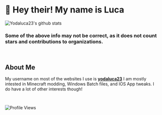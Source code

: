 # 👋 Hey their! My name is Luca<br/>
![Yodaluca23's github stats](https://github-readme-stats.vercel.app/api?username=yodaluca23&theme=tokyonight&show_icons=true)<br/>
### Some of the above info may not be correct, as it does not count stars and contributions to organizations.
<br/>

## About Me
My username on most of the websites I use is [**yodaluca23**](https://github.com/yodaluca23) I am mostly intested in Minecraft modding, Windows Batch files, and IOS App tweaks. I do have a lot of other interests though!<br/>

<br/>

![Profile Views](https://komarev.com/ghpvc/?username=yodaluca23&color=grey)

